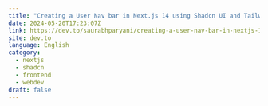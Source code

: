```yaml
---
title: "Creating a User Nav bar in Next.js 14 using Shadcn UI and Tailwind CSS"
date: 2024-05-20T17:23:07Z
link: https://dev.to/saurabhparyani/creating-a-user-nav-bar-in-nextjs-14-using-shadcn-ui-and-tailwind-css-ccp?utm_medium=RSS&utm_source=news.12bit.vn
site: dev.to
language: English
category:
  - nextjs
  - shadcn
  - frontend
  - webdev
draft: false
---
```

